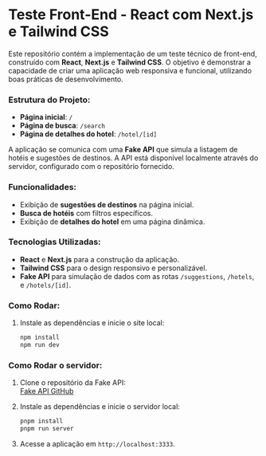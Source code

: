 # Teste Front-End - React com Next.js e Tailwind CSS

Este repositório contém a implementação de um teste técnico de front-end, construído com **React**, **Next.js** e **Tailwind CSS**. O objetivo é demonstrar a capacidade de criar uma aplicação web responsiva e funcional, utilizando boas práticas de desenvolvimento.

### Estrutura do Projeto:

- **Página inicial**: `/`
- **Página de busca**: `/search`
- **Página de detalhes do hotel**: `/hotel/[id]`

A aplicação se comunica com uma **Fake API** que simula a listagem de hotéis e sugestões de destinos. A API está disponível localmente através do servidor, configurado com o repositório fornecido.

### Funcionalidades:

- Exibição de **sugestões de destinos** na página inicial.
- **Busca de hotéis** com filtros específicos.
- Exibição de **detalhes do hotel** em uma página dinâmica.

### Tecnologias Utilizadas:

- **React** e **Next.js** para a construção da aplicação.
- **Tailwind CSS** para o design responsivo e personalizável.
- **Fake API** para simulação de dados com as rotas `/suggestions`, `/hotels`, e `/hotels/[id]`.

### Como Rodar:
1. Instale as dependências e inicie o site local:
    ```bash
    npm install
    npm run dev
    ```


### Como Rodar o servidor:

1. Clone o repositório da Fake API:  
   [Fake API GitHub](https://github.com/enio-infotera/infotera-frontend-test-server)

2. Instale as dependências e inicie o servidor local:
    ```bash
    pnpm install
    pnpm run server
    ```

3. Acesse a aplicação em `http://localhost:3333`.

